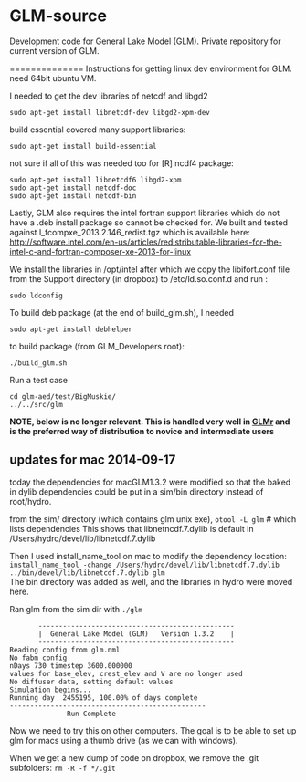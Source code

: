 GLM-source
==========

Development code for General Lake Model (GLM). Private repository for current version of GLM.

==============
Instructions for getting linux dev environment for GLM.
need 64bit ubuntu VM.

I needed to get the dev libraries of netcdf and libgd2

	sudo apt-get install libnetcdf-dev libgd2-xpm-dev

build essential covered many support libraries:

	sudo apt-get install build-essential

not sure if all of this was needed too for [R] ncdf4 package: 

	sudo apt-get install libnetcdf6 libgd2-xpm
	sudo apt-get install netcdf-doc
	sudo apt-get install netcdf-bin


Lastly, GLM also requires the intel fortran support libraries which do not have a .deb install package so cannot be checked for. We built and tested against l_fcompxe_2013.2.146_redist.tgz which is available here: http://software.intel.com/en-us/articles/redistributable-libraries-for-the-intel-c-and-fortran-composer-xe-2013-for-linux

We install the libraries in /opt/intel  after which we copy the libifort.conf file from the Support directory  (in dropbox) to /etc/ld.so.conf.d and run :

	sudo ldconfig


To build deb package (at the end of build_glm.sh), I needed

	sudo apt-get install debhelper

to build package (from GLM_Developers root):

	./build_glm.sh

Run a test case

	cd glm-aed/test/BigMuskie/
	../../src/glm




**NOTE, below is no longer relevant. This is handled very well in [GLMr](https://github.com/GLEON/GLMr) and is the preferred way of distribution to novice and intermediate users**

## updates for mac 2014-09-17
today the dependencies for macGLM1.3.2 were modified so that the baked in dylib dependencies could be put in a sim/bin directory instead of root/hydro. 

from the sim/ directory (which contains glm unix exe),
 `otool -L glm` # which lists dependencies
This shows that libnetncdf.7.dylib is default in /Users/hydro/devel/lib/libnetcdf.7.dylib

Then I used install_name_tool on mac to modify the dependency location:  
`install_name_tool -change /Users/hydro/devel/lib/libnetcdf.7.dylib ../bin/devel/lib/libnetcdf.7.dylib glm`  
The bin directory was added as well, and the libraries in hydro were moved here. 

Ran glm from the sim dir with 
`./glm`

```
       ------------------------------------------------
       |  General Lake Model (GLM)   Version 1.3.2    |
       ------------------------------------------------
Reading config from glm.nml
No fabm config
nDays 730 timestep 3600.000000
values for base_elev, crest_elev and V are no longer used
No diffuser data, setting default values
Simulation begins...
Running day  2455195, 100.00% of days complete
------------------------------------------------
              Run Complete
```
Now we need to try this on other computers. 
The goal is to be able to set up glm for macs using a thumb drive (as we can with windows).


When we get a new dump of code on dropbox, we remove the .git subfolders: `rm -R -f */.git`
